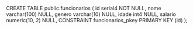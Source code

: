 CREATE TABLE public.funcionarios (
    id serial4 NOT NULL,
    nome varchar(100) NULL,
    genero varchar(10) NULL,
    idade int4 NULL,
    salario numeric(10, 2) NULL,
    CONSTRAINT funcionarios_pkey PRIMARY KEY (id)
);